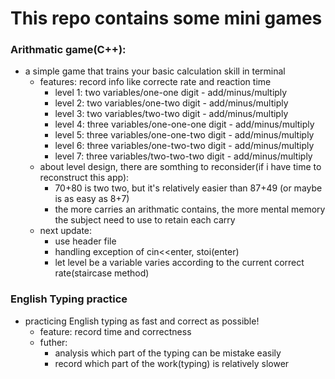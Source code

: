 # This repo contains some mini games
### Arithmatic game(C++): 
- a simple game that trains your basic calculation skill in terminal  
    - features: record info like correcte rate and reaction time
        - level 1: two variables/one-one digit  - add/minus/multiply
        - level 2: two variables/one-two digit  - add/minus/multiply
        - level 3: two variables/two-two digit  - add/minus/multiply
        - level 4: three variables/one-one-one digit    - add/minus/multiply
        - level 5: three variables/one-one-two digit    - add/minus/multiply
        - level 6: three variables/one-two-two digit    - add/minus/multiply
        - level 7: three variables/two-two-two digit    - add/minus/multiply
    - about level design, there are somthing to reconsider(if i have time to reconstruct this app):
        - 70+80 is two two, but it's relatively easier than 87+49 (or maybe is as easy as 8+7)
        - the more carries an arithmatic contains, the more mental memory the subject need to use to retain each carry
    - next update:
        - use header file
        - handling exception of cin<<enter, stoi(enter)
        - let level be a variable varies according to the current correct rate(staircase method)
### English Typing practice
- practicing English typing as fast and correct as possible!
    - feature: record time and correctness  
    - futher: 
        - analysis which part of the typing can be mistake easily
        - record which part of the work(typing) is relatively slower
